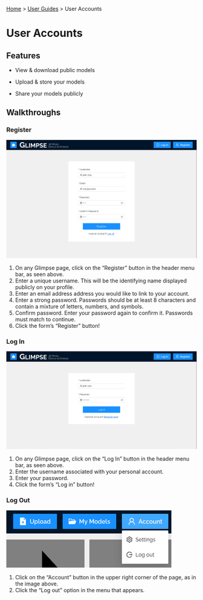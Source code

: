 [Home](../../README.md) > [User Guides](./User-Guide.md) > User Accounts

# User Accounts

## Features

- View & download public models

- Upload & store your models

- Share your models publicly

## Walkthroughs

### Register

![Glimpse Register page](../images-and-pdfs/Register.png)

1. On any Glimpse page, click on the “Register” button in the header menu bar, as seen above. 
1. Enter a unique username. This will be the identifying name displayed publicly on your profile.
1. Enter an email address address you would like to link to your account.
1. Enter a strong password. Passwords should be at least 8 characters and contain a mixture of letters, numbers, and symbols.
1. Confirm password. Enter your password again to confirm it. Passwords must match to continue.
1. Click the form’s “Register” button!

### Log In

![Glimpse Log In page](../images-and-pdfs/Log-In.png)

1. On any Glimpse page, click on the “Log In” button in the header menu bar, as seen above.
1. Enter the username associated with your personal account.
1. Enter your password.
1. Click the form’s “Log in” button!

### Log Out

![Glimpse header account menu](../images-and-pdfs/Account-Menu.png)

1. Click on the “Account” button in the upper right corner of the page, as in the image above.
1. Click the “Log out” option in the menu that appears.
